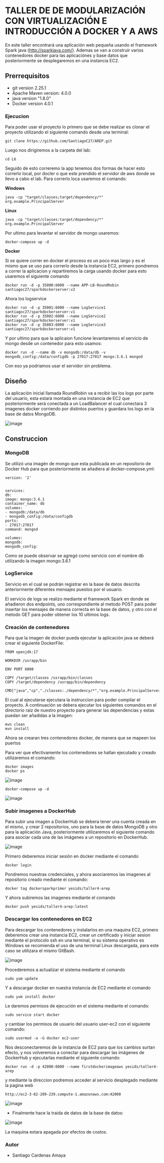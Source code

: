 # TALLER DE DE MODULARIZACIÓN CON VIRTUALIZACIÓN E INTRODUCCIÓN A DOCKER Y A AWS

En este taller encontrará una aplicación web pequeña usando el framework Spark java (http://sparkjava.com/). 
Ademas se van a construir varios contenedores docker para las aplicaciónes y base datos que posteriormente
se desplegaremos en una instancia EC2. 

## Prerrequisitos

- git version 2.25.1
- Apache Maven version: 4.0.0
- java version "1.8.0"
- Docker version 4.0.1
### Ejecucion

Para poder usar el proyecto lo primero que se debe realizar es clonar el proyecto utilizando el siguiente comando desde una terminal:

```
git clone https://github.com/SantiagoC27/AREP.git
```

Luego nos dirigiremos a la carpeta del lab:

```
cd L6
```

Seguido de esto correremo la app tenemos dos formas de hacer esto correrlo local, por docler o que este prendido el servidor de aws donde se llevo a cabo el lab. Para correrlo loca usaremos el comando:

**Windows**
```
java -cp "target/classes;target/dependency/*" org.example.PrincipalServer
```
**Linux**
```
java -cp "target/classes:target/dependency/*" org.example.PrincipalServer
```
Por ultimo para levantar el servidor de mongo usaremos:
```
docker-compose up -d
```
**Docker**

Si se quiere correr en docker el proceso es un poco mas largo y es el mismo que se uso para correrlo desde la instancia EC2, primero pondremos a correr la aplicacion y repartiremos la carga usando docker para esto usaremos el siguiente comando
```
docker run -d -p 35000:6000 --name APP-LB-RoundRobin santiagoc27/sparkdockerserver:v2
```
Ahora los logservice
```
docker run -d -p 35001:6000 --name LogService1 santiagoc27/sparkdockerserver:v1
docker run -d -p 35002:6000 --name LogService2 santiagoc27/sparkdockerserver:v1
docker run -d -p 35003:6000 --name LogService3 santiagoc27/sparkdockerserver:v1
```
Y por ultimo para que la aplicaion funcione levantaremos el servicio de mongo desde un contenedor para esto usamos:
```
docker run -d --name db -v mongodb:/data/db -v mongodb_config:/data/configdb -p 27017:27017 mongo:3.6.1 mongod
```
Con eso ya podriamos usar el servidor sin problema.
## Diseño

La aplicación inicial llamada RoundRobin va a recibir las los logs por parte del usuario, esta estará montada en una
instancia de EC2 que posteriormente será conectada a un LoadBalancer el cual conectara 3 imagenes docker corriendo por distintos 
puertos y guardara los logs en la base de datos MongoDB.

![image](https://user-images.githubusercontent.com/90295307/193488557-392af38e-aac9-460f-98f4-d0b3ba4fb537.png)


## Construccion

### MongoDB

Se utilizó una imagén de mongo que esta publicada en un repositorio de Docker Hub para que posteriormente se añadiera
al docker-compose.yml:

```
version: '2'


services:
db:
image: mongo:3.6.1
container_name: db
volumes:
- mongodb:/data/db
- mongodb_config:/data/configdb
ports:
- 27017:27017
command: mongod

volumes:
mongodb:
mongodb_config:
```

Como se puede observar se agregó como servicio con el nombre db utilizando la imagen mongo:3.6.1

### LogService

Servicio en el cual se podrán registrar en la base de datos descrita anteriormente diferentes mensajes puestos por el usuario.

El servicio de logs se realizo mediante el framework Spark en donde se añadieron dos endpoints, uno
correspondiente al metodo POST para poder insertar los mensajes de manera correcta en la base de datos, y otro
con el metodo GET para poder obtener los 10 ultimos logs.



### Creación de contenedores 

Para que la imagen de docker pueda ejecutar la aplicación java se deberá crear el siguiente DockerFile:

```
FROM openjdk:17

WORKDIR /usrapp/bin

ENV PORT 6000

COPY /target/classes /usrapp/bin/classes
COPY /target/dependency /usrapp/bin/dependency

CMD["java","cp","./classes:./dependency/*","org.example.PrincipalServer"]
```

El cual al ejecutarse ejecutara la instruccion para poder compilar el proyecto. A continuación se debera ejecutar los siguientes 
comandos en el directorio raiz de nuestro proyecto para generar las dependencias y estas puedan ser añadidas a la imagen:

```
mvn clean
mvn install
```

Ahora se crearan tres contenedores docker, de manera que se mapeen los puertos 

Para ver que efectivamente los contenedores se hallan ejecutado y creado utilizaremos el comando:

```
docker images
docker ps
```
![image](https://user-images.githubusercontent.com/90295307/193488661-6755fe17-60b2-48bb-bb63-aecdffcacc1c.png)

```
docker-compose up -d
```
![image](https://user-images.githubusercontent.com/90295307/193488694-7aa57859-799e-4966-bf5a-6bc072d80397.png)


### Subir imagenes a DockerHub

Para subir una imagen a DockerHub se debera tener una cuenta creada en el mismo, y crear 2 repositorios,
uno para la base de datos MongoDB y otro para la aplicación Java, posteriormente utilizaremos el siguiente comando
para asociar cada una de las imágenes a un repositorio en DockerHub.

![image](https://user-images.githubusercontent.com/90295307/193489111-ae2f5707-74ba-4c9e-ba48-367b12751d13.png)

Primero deberemos iniciar sesión en docker mediante el comando

```
docker login
```

Pondremos nuestras credenciales, y ahora asociaremos las imagenes al repositorio creado mediante el comando:

```
docker tag dockersparkprimer yesids/taller4-arep
```

Y ahora subiremos las imagenes mediante el comando

```
docker push yesids/taller4-arep:latest
```

### Descargar los contenedores en EC2

Para descargar los contenedores y instalarlos en una maquina EC2, primero deberemos crear una instancia
EC2, crear un certificado y iniciar sesion mediante el protocolo ssh en una terminal, si su sistema operativo
es Windows se recomienda el uso de una terminal Linux descargada, para este caso se utilizara el mismo GitBash.

![image](https://user-images.githubusercontent.com/90295307/193489729-ab0f7c58-98e1-45b5-b4aa-5fa57d9cc051.png)

Procederemos a actualizar el sistema mediante el comando

```
sudo yum update
```

Y a descargar docker en nuestra instancia de EC2 mediante el comando

```
sudo yum install docker
```

Le daremos permisos de ejecución en el sistema mediante el comando:

```
sudo service start docker
```
y cambiar los permisos de usuario del usuario user-ec2 con el siguiente comando:

```
sudo usermod -a -G docker ec2-user
```

Nos desconectaremos de la instancia de EC2 para que los cambios surtan efecto, y nos volveremos 
a conectar para descargar las imágenes de DockerHub y ejecutarlas mediante el siguiente comando:


```
docker run -d -p 42000:6000 --name firstdockerimageaws yesids/taller4-arep
```

y mediante la direccion podremos acceder al servicio desplegado mediante la pagina
web

```
http://ec2-3-82-209-239.compute-1.amazonaws.com:42000
```

![image](https://user-images.githubusercontent.com/90295307/196068999-87539f64-3681-4b0c-a378-0523b06bcb4a.png)

- Finalmente hace la traida de datos de la base de datos:

![image](https://user-images.githubusercontent.com/90295307/196069044-05e4505b-043e-4d74-b0d4-a9f7239899d7.png)


La maquina estara apagada por efectos de costos.

### Autor
- Santiago Cardenas Amaya
